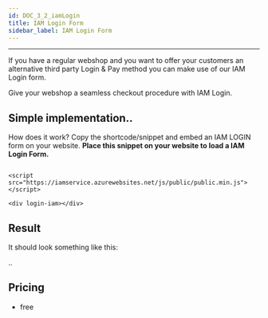 ```yaml
---
id: DOC_3_2_iamLogin
title: IAM Login Form
sidebar_label: IAM Login Form
---
```

***

If you have a regular webshop and you want to offer your customers an alternative third party Login & Pay method you can make use of our IAM Login form.

Give your webshop a seamless checkout procedure with IAM Login.

## Simple implementation..

How does it work? Copy the shortcode/snippet and embed an IAM LOGIN form on your website. **Place this snippet on your website to load a IAM Login Form.**

```

<script src="https://iamservice.azurewebsites.net/js/public/public.min.js"></script>

<div login-iam></div>

```

## Result

It should look something like this:

..

## Pricing

- free

